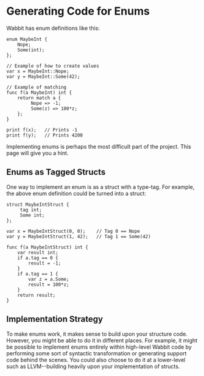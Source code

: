 # Generating Code for Enums

Wabbit has enum definitions like this:

```
enum MaybeInt {
    Nope;
    Some(int);
};

// Example of how to create values
var x = MaybeInt::Nope;
var y = MaybeInt::Some(42);

// Example of matching
func f(a MaybeInt) int {
    return match a {
         Nope => -1;
         Some(z) => 100*z;
    };
}

print f(x);   // Prints -1
print f(y);   // Prints 4200
```

Implementing enums is perhaps the most difficult part of the project.
This page will give you a hint.

## Enums as Tagged Structs

One way to implement an enum is as a struct with a type-tag.  For
example, the above enum definition could be turned into a struct:

```
struct MaybeIntStruct {
     tag int;
     Some int;
};

var x = MaybeIntStruct(0, 0);    // Tag 0 == Nope
var y = MaybeIntStruct(1, 42);   // Tag 1 == Some(42)

func f(a MaybeIntStruct) int {
    var result int;
    if a.tag == 0 {
        result = -1;
    }
    if a.tag == 1 {
        var z = a.Some;
        result = 100*z;
    }
    return result;
}
```

## Implementation Strategy

To make enums work, it makes sense to build upon your structure code.
However, you might be able to do it in different places.  For example,
it might be possible to implement enums entirely within high-level
Wabbit code by performing some sort of syntactic transformation or
generating support code behind the scenes.  You could also choose to
do it at a lower-level such as LLVM--building heavily upon your
implementation of structs.
